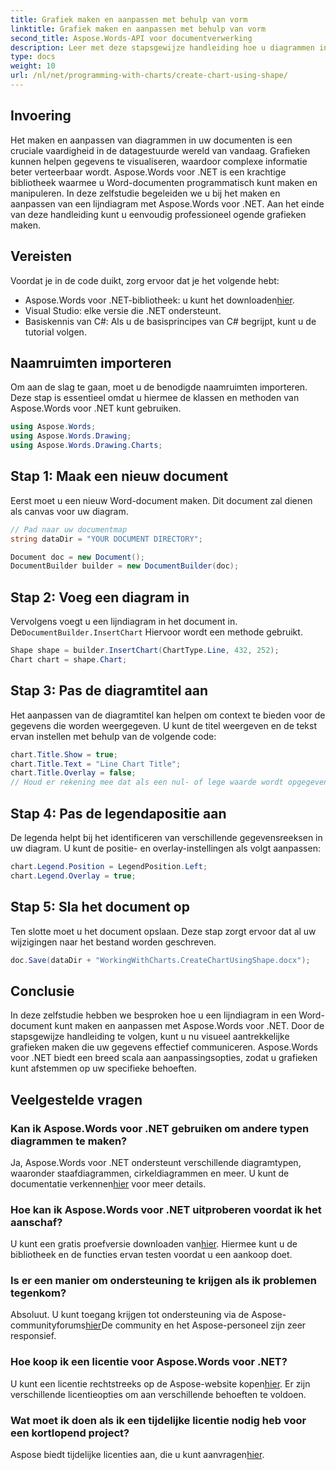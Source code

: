 ```yaml
---
title: Grafiek maken en aanpassen met behulp van vorm
linktitle: Grafiek maken en aanpassen met behulp van vorm
second_title: Aspose.Words-API voor documentverwerking
description: Leer met deze stapsgewijze handleiding hoe u diagrammen in Word-documenten kunt maken en aanpassen met Aspose.Words voor .NET. Perfect voor datavisualisatie.
type: docs
weight: 10
url: /nl/net/programming-with-charts/create-chart-using-shape/
---
```

## Invoering

Het maken en aanpassen van diagrammen in uw documenten is een cruciale vaardigheid in de datagestuurde wereld van vandaag. Grafieken kunnen helpen gegevens te visualiseren, waardoor complexe informatie beter verteerbaar wordt. Aspose.Words voor .NET is een krachtige bibliotheek waarmee u Word-documenten programmatisch kunt maken en manipuleren. In deze zelfstudie begeleiden we u bij het maken en aanpassen van een lijndiagram met Aspose.Words voor .NET. Aan het einde van deze handleiding kunt u eenvoudig professioneel ogende grafieken maken.

## Vereisten

Voordat je in de code duikt, zorg ervoor dat je het volgende hebt:

-  Aspose.Words voor .NET-bibliotheek: u kunt het downloaden[hier](https://releases.aspose.com/words/net/).
- Visual Studio: elke versie die .NET ondersteunt.
- Basiskennis van C#: Als u de basisprincipes van C# begrijpt, kunt u de tutorial volgen.

## Naamruimten importeren

Om aan de slag te gaan, moet u de benodigde naamruimten importeren. Deze stap is essentieel omdat u hiermee de klassen en methoden van Aspose.Words voor .NET kunt gebruiken.

```csharp
using Aspose.Words;
using Aspose.Words.Drawing;
using Aspose.Words.Drawing.Charts;
```

## Stap 1: Maak een nieuw document

Eerst moet u een nieuw Word-document maken. Dit document zal dienen als canvas voor uw diagram.

```csharp
// Pad naar uw documentmap
string dataDir = "YOUR DOCUMENT DIRECTORY";

Document doc = new Document();
DocumentBuilder builder = new DocumentBuilder(doc);
```

## Stap 2: Voeg een diagram in

 Vervolgens voegt u een lijndiagram in het document in. De`DocumentBuilder.InsertChart` Hiervoor wordt een methode gebruikt.

```csharp
Shape shape = builder.InsertChart(ChartType.Line, 432, 252);
Chart chart = shape.Chart;
```

## Stap 3: Pas de diagramtitel aan

Het aanpassen van de diagramtitel kan helpen om context te bieden voor de gegevens die worden weergegeven. U kunt de titel weergeven en de tekst ervan instellen met behulp van de volgende code:

```csharp
chart.Title.Show = true;
chart.Title.Text = "Line Chart Title";
chart.Title.Overlay = false;
// Houd er rekening mee dat als een nul- of lege waarde wordt opgegeven als titeltekst, de automatisch gegenereerde titel wordt weergegeven.
```

## Stap 4: Pas de legendapositie aan

De legenda helpt bij het identificeren van verschillende gegevensreeksen in uw diagram. U kunt de positie- en overlay-instellingen als volgt aanpassen:

```csharp
chart.Legend.Position = LegendPosition.Left;
chart.Legend.Overlay = true;
```

## Stap 5: Sla het document op

Ten slotte moet u het document opslaan. Deze stap zorgt ervoor dat al uw wijzigingen naar het bestand worden geschreven.

```csharp
doc.Save(dataDir + "WorkingWithCharts.CreateChartUsingShape.docx");
```

## Conclusie

In deze zelfstudie hebben we besproken hoe u een lijndiagram in een Word-document kunt maken en aanpassen met Aspose.Words voor .NET. Door de stapsgewijze handleiding te volgen, kunt u nu visueel aantrekkelijke grafieken maken die uw gegevens effectief communiceren. Aspose.Words voor .NET biedt een breed scala aan aanpassingsopties, zodat u grafieken kunt afstemmen op uw specifieke behoeften.

## Veelgestelde vragen

### Kan ik Aspose.Words voor .NET gebruiken om andere typen diagrammen te maken?

 Ja, Aspose.Words voor .NET ondersteunt verschillende diagramtypen, waaronder staafdiagrammen, cirkeldiagrammen en meer. U kunt de documentatie verkennen[hier](https://reference.aspose.com/words/net/) voor meer details.

### Hoe kan ik Aspose.Words voor .NET uitproberen voordat ik het aanschaf?

 U kunt een gratis proefversie downloaden van[hier](https://releases.aspose.com/). Hiermee kunt u de bibliotheek en de functies ervan testen voordat u een aankoop doet.

### Is er een manier om ondersteuning te krijgen als ik problemen tegenkom?

 Absoluut. U kunt toegang krijgen tot ondersteuning via de Aspose-communityforums[hier](https://forum.aspose.com/c/words/8)De community en het Aspose-personeel zijn zeer responsief.

### Hoe koop ik een licentie voor Aspose.Words voor .NET?

 U kunt een licentie rechtstreeks op de Aspose-website kopen[hier](https://purchase.aspose.com/buy). Er zijn verschillende licentieopties om aan verschillende behoeften te voldoen.

### Wat moet ik doen als ik een tijdelijke licentie nodig heb voor een kortlopend project?

 Aspose biedt tijdelijke licenties aan, die u kunt aanvragen[hier](https://purchase.aspose.com/temporary-license/).
